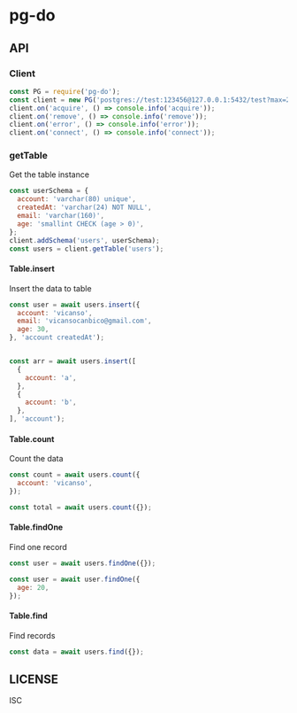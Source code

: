 # pg-do


## API

### Client

```js
const PG = require('pg-do');
const client = new PG('postgres://test:123456@127.0.0.1:5432/test?max=20&idleTimeout=5000');
client.on('acquire', () => console.info('acquire'));
client.on('remove', () => console.info('remove'));
client.on('error', () => console.info('error'));
client.on('connect', () => console.info('connect'));
```

### getTable

Get the table instance

```js
const userSchema = {
  account: 'varchar(80) unique',
  createdAt: 'varchar(24) NOT NULL',
  email: 'varchar(160)',
  age: 'smallint CHECK (age > 0)',
};
client.addSchema('users', userSchema);
const users = client.getTable('users');
```

#### Table.insert

Insert the data to table


```js
const user = await users.insert({
  account: 'vicanso',
  email: 'vicansocanbico@gmail.com',
  age: 30,
}, 'account createdAt');


const arr = await users.insert([
  {
    account: 'a',
  },
  {
    account: 'b',
  },
], 'account');
```

#### Table.count

Count the data

```js
const count = await users.count({
  account: 'vicanso',
});

const total = await users.count({});
```

#### Table.findOne

Find one record

```js
const user = await users.findOne({});

const user = await user.findOne({
  age: 20,
});
```

#### Table.find

Find records

```js
const data = await users.find({});
```

## LICENSE

ISC